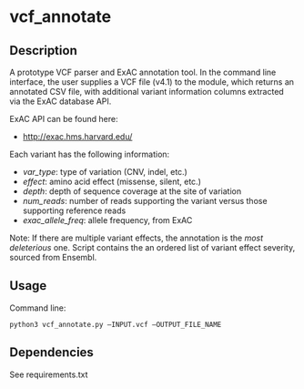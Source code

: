 # vcf_annotate

## Description
A prototype VCF parser and ExAC annotation tool. In the command line interface, the user supplies a VCF file (v4.1) to the module, which returns an annotated CSV file, with additional variant information columns extracted via the ExAC database API.

ExAC API can be found here:
-  http://exac.hms.harvard.edu/

Each variant has the following information: 
- *var_type*: type of variation (CNV, indel, etc.)
- *effect*:  amino acid effect (missense, silent, etc.) 
- *depth*: depth of sequence coverage at the site of variation
- *num_reads*: number of reads supporting the variant versus those supporting reference reads
- *exac_allele_freq*: allele frequency, from ExAC

Note: If there are multiple variant effects, the annotation is the *most deleterious* one. Script contains the an ordered list of variant effect severity, sourced from Ensembl.

## Usage
Command line:
```
python3 vcf_annotate.py —INPUT.vcf —OUTPUT_FILE_NAME
```


## Dependencies
See requirements.txt
